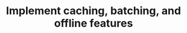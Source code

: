 ---
layout: best-practice
title: "Implement caching, batching, and offline features"
order: 23
icon: /assets/climate-icons/Icon-Building.svg
number: "23"
section: Design Frugally

matter: |
  Even though all business contexts are different, a set of 
  key environmental metrics should help you drive positive impact.
  These metrics are generally greenhouse gas emissions (starting
  with carbon emissions), energy consumption, water consumption,
  resource use and depletion, water/air/soil pollution, ecotoxicity,
  biodiversity, etc. Some are more obvious than others, and you 
  won’t track them all on day one. 


  But metrics will be key to making informed and effective decisions
  to reduce your impact on the environment. Plus, you’ll see when
  you’re making progress.

do: |
  - Start simple, reliable, and consistent. You, your product team,
  and the data team must trust the data to be credible and
  convincing when interacting with stakeholders, and building
  momentum towards climate action.

  - Consider both absolute metrics (e.g. CO2e) and relative metrics
  (CO2e per page, visit, user, employee, revenue generated, etc.)

  - Factor different types of impact: greenhouse gas emissions 
  (in g of CO2e or kg of CO2e), Energy consumption (in kWh),
  Water consumption (in cl or l), depletion of natural resources,
  etc.

  - Measure data transfer parameters: page weight (in KB), number
  of requests, and load time (in s). Keep in mind that it will not be
  the absolute way to measure but it is a good starting point in
  your journey.

  - Use the right tools for your context and your needs. 
  See more in Track your digital footprint.

  - Report these metrics against OKRs and KPIs and include 
  those metrics in your ESG reporting

success: |
  - Collective efforts to gauge and reduce ecological
  footprints

  - Building trust through transparent data collection and
  valuable insights

consider: |
  We recommend keeping things simple at the beginning. If
  you don’t measure anything, go for a proxy (80% accuracy is
  better than not tracking anything). Observing trends consistently
  over time is more important than being 100% accurate, and will
  support you to identify the next steps and keep moving forward.


  Measuring your digital footprint once will be a major milestone
  and should be celebrated. From there, you could set up a
  dashboard and monitor environmental impact on an ongoing
  basis to measure progress (or regress)
---
